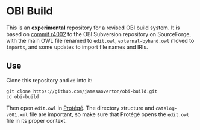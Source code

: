 # OBI Build

This is an **experimental** repository for a revised OBI build system. It is based on [commit r4002](https://sourceforge.net/p/obi/code/4002/) to the OBI Subversion repository on SourceForge, with the main OWL file renamed to `edit.owl`, `external-byhand.owl` moved to `imports`, and some updates to import file names and IRIs.


## Use

Clone this repository and `cd` into it:

    git clone https://github.com/jamesaoverton/obi-build.git
    cd obi-build

Then open `edit.owl` in [Protégé](http://protege.stanford.edu). The directory structure and `catalog-v001.xml` file are important, so make sure that Protégé opens the `edit.owl` file in its proper context.
